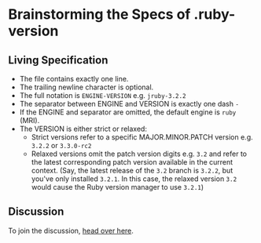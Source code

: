# Brainstorming the Specs of .ruby-version

## Living Specification

* The file contains exactly one line.
* The trailing newline character is optional.
* The full notation is `ENGINE-VERSION` e.g. `jruby-3.2.2`
* The separator between ENGINE and VERSION is exactly one dash `-`
* If the ENGINE and separator are omitted, the default engine is `ruby` (MRI).
* The VERSION is either strict or relaxed:
  * Strict versions refer to a specific MAJOR.MINOR.PATCH version e.g. `3.2.2` or `3.3.0-rc2`
  * Relaxed versions omit the patch version digits e.g. `3.2` and refer to the latest corresponding patch version available in the current context. (Say, the latest release of the `3.2` branch is `3.2.2`, but you've only installed `3.2.1`. In this case, the relaxed version `3.2` would cause the Ruby version manager to use `3.2.1`)

## Discussion

To join the discussion, [head over here](https://github.com/rubygems/rubygems/discussions/7074).
